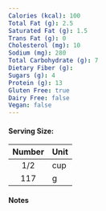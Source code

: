 ```yaml
---
Calories (kcal): 100
Total Fat (g): 2.5
Saturated Fat (g): 1.5
Trans Fat (g): 0
Cholesterol (mg): 10
Sodium (mg): 280
Total Carbohydrate (g): 7
Dietary Fiber (g):
Sugars (g): 4
Protein (g): 13
Gluten Free: true
Dairy Free: false
Vegan: false
---
```

#### Serving Size:

| Number | Unit |
| :----: | :--- |
|  1/2   | cup  |
|  117   | g    |
#### Notes

